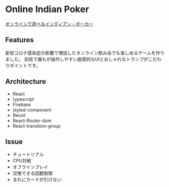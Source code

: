 # Online Indian Poker

[オンラインで遊べるインディアン・ポーカー](https://indian-poker-six.vercel.app/)

## Features
 
新型コロナ感染症の影響で増加したオンライン飲み会でも楽しめるゲームを作りました。
初見で誰もが操作しやすい直感的なUIとおしゃれなトランプがこだわりポイントです。

## Architecture

- React
- typescript
- Firebase
- styled-component
- Recoil
- React-Router-dom
- React-transition-group

## Issue

- チュートリアル
- CPU対戦
- オフラインプレイ
- 交換できる回数制限
- まれにカードが引けない
